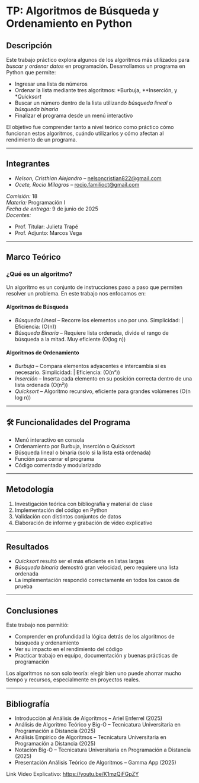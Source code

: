# TP: Algoritmos de Búsqueda y Ordenamiento en Python

## Descripción

Este trabajo práctico explora algunos de los algoritmos más utilizados para *buscar y ordenar datos* en programación. Desarrollamos un programa en Python que permite:

- Ingresar una lista de números
- Ordenar la lista mediante tres algoritmos: *Burbuja, **Inserción, y **Quicksort*
- Buscar un número dentro de la lista utilizando *búsqueda lineal* o *búsqueda binaria*
- Finalizar el programa desde un menú interactivo

El objetivo fue comprender tanto a nivel teórico como práctico cómo funcionan estos algoritmos, cuándo utilizarlos y cómo afectan al rendimiento de un programa.

---

##  Integrantes

- *Nelson, Cristhian Alejandro* – nelsoncristian822@gmail.com  
- *Ocete, Rocio Milagros* – rocio.familioct@gmail.com  

*Comisión:* 18  
*Materia:* Programación I  
*Fecha de entrega:* 9 de junio de 2025  
*Docentes:*  
- Prof. Titular: Julieta Trapé  
- Prof. Adjunto: Marcos Vega

---

##  Marco Teórico

### ¿Qué es un algoritmo?

Un algoritmo es un conjunto de instrucciones paso a paso que permiten resolver un problema. En este trabajo nos enfocamos en:

#### Algoritmos de Búsqueda

- *Búsqueda Lineal* – Recorre los elementos uno por uno. Simplicidad:  | Eficiencia:  (O(n))
- *Búsqueda Binaria* – Requiere lista ordenada, divide el rango de búsqueda a la mitad. Muy eficiente (O(log n))

#### Algoritmos de Ordenamiento

- *Burbuja* – Compara elementos adyacentes e intercambia si es necesario. Simplicidad:  | Eficiencia:  (O(n²))
- *Inserción* – Inserta cada elemento en su posición correcta dentro de una lista ordenada (O(n²))
- *Quicksort* – Algoritmo recursivo, eficiente para grandes volúmenes (O(n log n))

---

## 🛠 Funcionalidades del Programa

- Menú interactivo en consola
- Ordenamiento por Burbuja, Inserción o Quicksort
- Búsqueda lineal o binaria (solo si la lista está ordenada)
- Función para cerrar el programa
- Código comentado y modularizado

---

##  Metodología

1. Investigación teórica con bibliografía y material de clase
2. Implementación del código en Python
3. Validación con distintos conjuntos de datos
4. Elaboración de informe y grabación de video explicativo

---

## Resultados

- *Quicksort* resultó ser el más eficiente en listas largas
- *Búsqueda binaria* demostró gran velocidad, pero requiere una lista ordenada
- La implementación respondió correctamente en todos los casos de prueba

---

## Conclusiones

Este trabajo nos permitió:

- Comprender en profundidad la lógica detrás de los algoritmos de búsqueda y ordenamiento
- Ver su impacto en el rendimiento del código
- Practicar trabajo en equipo, documentación y buenas prácticas de programación

Los algoritmos no son solo teoría: elegir bien uno puede ahorrar mucho tiempo y recursos, especialmente en proyectos reales.

---

## Bibliografía

- Introducción al Análisis de Algoritmos – Ariel Enferrel (2025)  
- Análisis de Algoritmo Teórico y Big-O – Tecnicatura Universitaria en Programación a Distancia (2025)  
- Análisis Empírico de Algoritmos – Tecnicatura Universitaria en Programación a Distancia (2025)  
- Notación Big-O – Tecnicatura Universitaria en Programación a Distancia (2025)  
- Presentación Análisis Teórico de Algoritmos – Gamma App (2025)

Link Video Explicativo: https://youtu.be/K1mzQiFGpZY